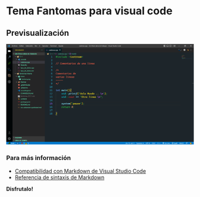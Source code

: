 # Tema Fantomas para visual code

## Previsualización

![Fantomas](/icons/fantomas.png)



### Para más información
* [Compatibilidad con Markdown de Visual Studio Code ](http://code.visualstudio.com/docs/languages/markdown)
* [Referencia de sintaxis de Markdown ](https://help.github.com/articles/markdown-basics/)

**Disfrutalo!**
